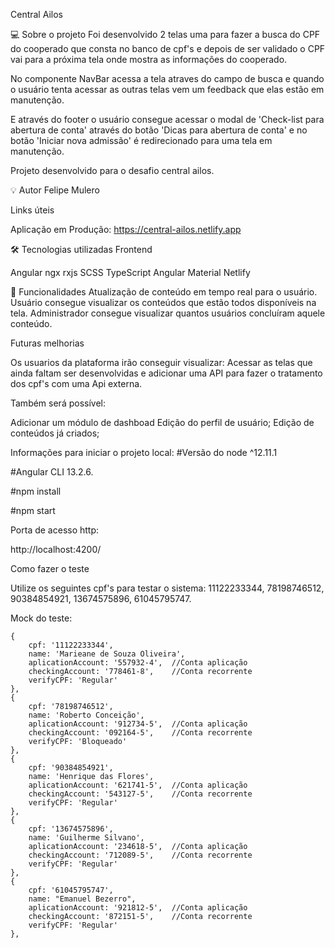
Central Ailos

💻 Sobre o projeto
Foi desenvolvido 2 telas uma para fazer a busca do CPF do cooperado que consta no banco de cpf's e depois de ser validado o CPF vai para a próxima tela onde mostra as informações do cooperado.

No componente NavBar acessa a tela atraves do campo de busca e quando o usuário tenta acessar as outras telas vem um feedback que elas estão em manutenção.

E através do footer o usuário consegue acessar o modal de 'Check-list para abertura de conta' através do botão 'Dicas para abertura de conta' e no botão 'Iniciar nova admissão' é redirecionado para uma tela em manutenção.

Projeto desenvolvido para o desafio central ailos.

💡 Autor
Felipe Mulero

Links úteis

Aplicação em Produção:
https://central-ailos.netlify.app


🛠️ Tecnologias utilizadas
Frontend

Angular
ngx
rxjs
SCSS
TypeScript
Angular Material
Netlify

📌 Funcionalidades
Atualização de conteúdo em tempo real para o usuário.
Usuário consegue visualizar os conteúdos que estão todos disponíveis na tela.
Administrador consegue visualizar quantos usuários concluíram aquele conteúdo.

Futuras melhorias

Os usuarios da plataforma irão conseguir visualizar:
Acessar as telas que ainda faltam ser desenvolvidas e adicionar uma API para fazer 
o tratamento dos cpf's com uma Api externa.


Também será possível:

Adicionar um módulo de dashboad
Edição do perfil de usuário;
Edição de conteúdos já criados;

Informações para iniciar o projeto local:
#Versão do node
^12.11.1

#Angular CLI 
13.2.6.

#npm install

#npm start

Porta de acesso http:

http://localhost:4200/

Como fazer o teste

Utilize os seguintes cpf's para testar o sistema: 
11122233344, 
78198746512, 
90384854921, 
13674575896, 
61045795747.

Mock do teste:

    {
        cpf: '11122233344',
        name: 'Marieane de Souza Oliveira',
        aplicationAccount: '557932-4',  //Conta aplicação
        checkingAccount: '778461-8',    //Conta recorrente
        verifyCPF: 'Regular'
    },
    {
        cpf: '78198746512',
        name: 'Roberto Conceição',
        aplicationAccount: '912734-5',  //Conta aplicação
        checkingAccount: '092164-5',    //Conta recorrente
        verifyCPF: 'Bloqueado'
    },
    {
        cpf: '90384854921',
        name: 'Henrique das Flores',
        aplicationAccount: '621741-5',  //Conta aplicação
        checkingAccount: '543127-5',    //Conta recorrente
        verifyCPF: 'Regular'
    },
    {
        cpf: '13674575896',
        name: 'Guilherme Silvano',
        aplicationAccount: '234618-5',  //Conta aplicação
        checkingAccount: '712089-5',    //Conta recorrente
        verifyCPF: 'Regular'
    },
    {
        cpf: '61045795747',
        name: "Emanuel Bezerro",
        aplicationAccount: '921812-5',  //Conta aplicação
        checkingAccount: '872151-5',    //Conta recorrente
        verifyCPF: 'Regular'
    },



